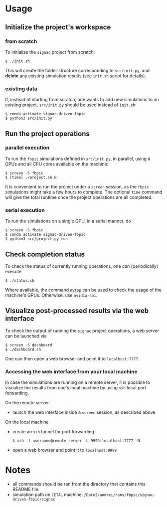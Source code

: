 # Usage

## Initialize the project's workspace

### from scratch

To initialize the `signac` project from scratch:

```console
$ ./init.sh
```

This will create the folder structure corresponding to `src/init.py`, and
**delete** any existing simulation results (see `init.sh` script for details).

### existing data

If, instead of starting from scratch, one wants to add new simulations to an
existing project, `src/init.py` should be used instead of `init.sh`:

```console
$ conda activate signac-driven-fbpic
$ python3 src/init.py
```

## Run the project operations

### parallel execution

To run the `fbpic` simulations defined in `src/init.py`, in parallel, using `N`
GPUs and all CPU cores available on the machine:

```console
$ screen -S fbpic
$ [time] ./project.sh N
```

It is convenient to run the project under a `screen` session, as the `fbpic`
simulations might take a few hours to complete. The optional `time` command will
give the total runtime once the project operations are all completed.

### serial execution

To run the simulations on a single GPU, in a serial manner, do

```console
$ screen -S fbpic
$ conda activate signac-driven-fbpic
$ python3 src/project.py run
```

## Check completion status

To check the status of currently running operations, one can (periodically)
execute

```console
$ ./status.sh
```

Where available, the command [`nvtop`](https://github.com/Syllo/nvtop) can be
used to check the usage of the machine's GPUs. Otherwise, use `nvidia-smi`.

## Visualize post-processed results via the web interface

To check the output of running the `signac` project operations, a web server
can be launched via

```console
$ screen -S dashboard
$ ./dashboard.sh
```

One can then open a web browser and point it to `localhost:7777`.

### Accessing the web interface from your local machine

In case the simulations are running on a remote server, it is possible to
visualize the results from one's local machine by using `ssh` local port
forwarding.

On the remote server

- launch the web interface inside a `screen` session, as described above

On the local machine

- create an `ssh` tunnel for port forwarding

  ```console
  $ ssh -f username@remote_server -L 9999:localhost:7777 -N
  ```

- open a web browser and point it to `localhost:9999`

# Notes

- all commands should be ran from the directory that contains this README file
- simulation path on `CETAL` machine: `/Date2/andrei/runs/fbpic/signac-driven-fbpic/signac`
